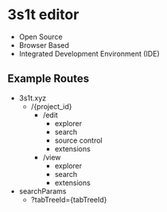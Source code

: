 # 3s1t editor

- Open Source
- Browser Based
- Integrated Development Environment (IDE)

## Example Routes

- 3s1t.xyz
  - /{project_id}
    - /edit
      - explorer
      - search
      - source control
      - extensions
    - /view
      - explorer
      - search
      - extensions
- searchParams
  - ?tabTreeId={tabTreeId}
